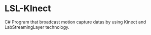 # LSL-KInect
C# Program that broadcast motion capture datas by using Kinect and LabStreamingLayer technology.

